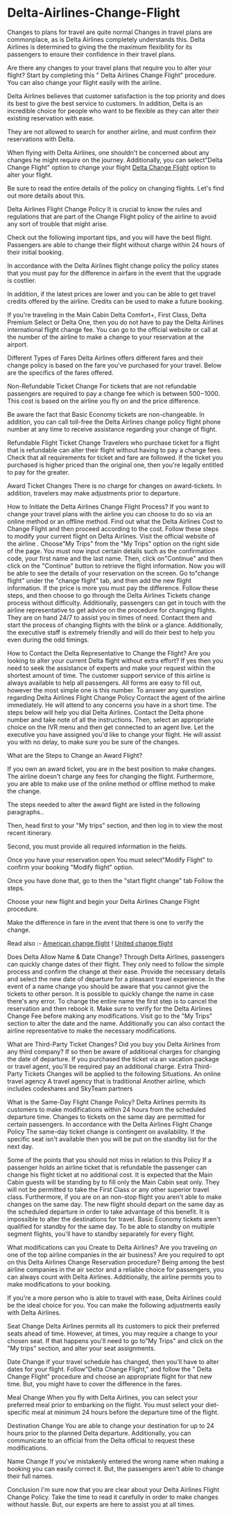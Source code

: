 # Delta-Airlines-Change-Flight
Changes to plans for travel are quite normal Changes in travel plans are commonplace, as is Delta Airlines completely understands this. Delta Airlines is determined to giving the the maximum flexibility for its passengers to ensure their confidence in their travel plans.

Are there any changes to your travel plans that require you to alter your flight? Start by completing this " Delta Airlines Change Flight" procedure. You can also change your flight easily with the airline.

Delta Airlines believes that customer satisfaction is the top priority and does its best to give the best service to customers. In addition, Delta is an incredible choice for people who want to be flexible as they can alter their existing reservation with ease.

They are not allowed to search for another airline, and must confirm their reservations with Delta.

When flying with Delta Airlines, one shouldn't be concerned about any changes he might require on the journey. Additionally, you can select"Delta Change Flight" option to change your flight <a href="https://www.airtripsadvisor.com/delta-airlines-change-flight-policy/	">Delta Change Flight</a> option to alter your flight.

Be sure to read the entire details of the policy on changing flights. Let's find out more details about this.

 Delta Airlines Flight Change Policy 
It is crucial to know the rules and regulations that are part of the Change Flight policy of the airline to avoid any sort of trouble that might arise.
 
 Check out the following important tips, and you will have the best flight. 
Passengers are able to change their flight without charge within 24 hours of their initial booking.

In accordance with the Delta Airlines flight change policy the policy states that you must pay for the difference in airfare in the event that the upgrade is costlier.

In addition, if the latest prices are lower and you can be able to get travel credits offered by the airline. Credits can be used to make a future booking.

If you're traveling in the Main Cabin Delta Comfort+, First Class, Delta Premium Select or Delta One, then you do not have to pay the Delta Airlines international flight change fee.
You can go to the official website or call at the number of the airline to make a change to your reservation at the airport.
 
 Different Types of Fares 
Delta Airlines offers different fares and their change policy is based on the fare you've purchased for your travel. Below are the specifics of the fares offered.
 
 Non-Refundable Ticket Change 
For tickets that are not refundable passengers are required to pay a change fee which is between $500-$1000. This cost is based on the airline you fly on and the price difference.

Be aware the fact that Basic Economy tickets are non-changeable. In addition, you can call toll-free the Delta Airlines change policy flight phone number at any time to receive assistance regarding your change of flight.

Refundable Flight Ticket Change 
Travelers who purchase ticket for a flight that is refundable can alter their flight without having to pay a change fees. Check that all requirements for ticket and fare are followed.
If the ticket you purchased is higher priced than the original one, then you're legally entitled to pay for the greater.

Award Ticket Changes 
There is no charge for changes on award-tickets. In addition, travelers may make adjustments prior to departure.

 How to Initiate the Delta Airlines Change Flight Process? 
If you want to change your travel plans with the airline you can choose to do so via an online method or an offline method. Find out what the Delta Airlines Cost to Change Flight and then proceed according to the cost. Follow these steps to modify your current flight on Delta Airlines.
Visit the official website of the airline .
Choose"My Trips" from the "My Trips" option on the right side of the page.
You must now input certain details such as the confirmation code, your first name and the last name.
Then, click on"Continue" and then click on the "Continue" button to retrieve the flight information.
Now you will be able to see the details of your reservation on the screen.
Go to"change flight" under the "change flight" tab, and then add the new flight information.
If the price is more you must pay the difference.
Follow these steps, and then choose to go through the Delta Airlines Tickets change process without difficulty. Additionally, passengers can get in touch with the airline representative to get advice on the procedure for changing flights.
They are on hand 24/7 to assist you in times of need. Contact them and start the process of changing flights with the blink or a glance. Additionally, the executive staff is extremely friendly and will do their best to help you even during the odd timings.

How to Contact the Delta Representative to Change the Flight? 
Are you looking to alter your current Delta flight without extra effort? If yes then you need to seek the assistance of experts and make your request within the shortest amount of time. The customer support service of this airline is always available to help all passengers.
All forms are easy to fill out, however the most simple one is this number. To answer any question regarding Delta Airlines Flight Change Policy Contact the agent of the airline immediately.
He will attend to any concerns you have in a short time. The steps below will help you dial Delta Airlines.
Contact the Delta phone number and take note of all the instructions.
Then, select an appropriate choice on the IVR menu and then get connected to an agent live.
Let the executive you have assigned you'd like to change your flight.
He will assist you with no delay, to make sure you be sure of the changes.

What are the Steps to Change an Award Flight? 

If you own an award ticket, you are in the best position to make changes. The airline doesn't charge any fees for changing the flight. Furthermore, you are able to make use of the online method or offline method to make the change.

The steps needed to alter the award flight are listed in the following paragraphs..

Then, head first to your "My trips" section, and then log in to view the most recent itinerary.

Second, you must provide all required information in the fields.

Once you have your reservation open You must select"Modify Flight" to confirm your booking "Modify flight" option.

Once you have done that, go to then the "start flight change" tab Follow the steps.

Choose your new flight and begin your Delta Airlines Change Flight procedure.

Make the difference in fare in the event that there is one to verify the change.

Read also :- <a href="https://www.airtripsadvisor.com/american-airlines-change-flight-policy/">American change flight</a> ! <a href="https://www.airtripsadvisor.com/united-airlines-change-flight-policy/">United change flight</a>

Does Delta Allow Name & Date Change? 
Through Delta Airlines, passengers can quickly change dates of their flight. They only need to follow the simple process and confirm the change at their ease. Provide the necessary details and select the new date of departure for a pleasant travel experience.
In the event of a name change you should be aware that you cannot give the tickets to other person. It is possible to quickly change the name in case there's any error. To change the entire name the first step is to cancel the reservation and then rebook it.
Make sure to verify for the Delta Airlines Change Fee before making any modifications.
Visit go to the "My Trips" section to alter the date and the name. Additionally you can also contact the airline representative to make the necessary modifications.

What are Third-Party Ticket Changes? 
Did you buy you Delta Airlines from any third company? If so then be aware of additional charges for changing the date of departure. If you purchased the ticket via an vacation package or travel agent, you'll be required pay an additional charge.
 Extra Third-Party Tickets Changes will be applied to the following Situations. 
An online travel agency
A travel agency that is traditional
Another airline, which includes codeshares and SkyTeam partners

What is the Same-Day Flight Change Policy? 
Delta Airlines permits its customers to make modifications within 24 hours from the scheduled departure time. Changes to tickets on the same day are permitted for certain passengers. In accordance with the Delta Airlines Flight Change Policy The same-day ticket change is contingent on availability. If the specific seat isn't available then you will be put on the standby list for the next day.

Some of the points that you should not miss in relation to this Policy 
If a passenger holds an airline ticket that is refundable the passenger can change his flight ticket at no additional cost.
It is expected that the Main Cabin guests will be standing by to fill only the Main Cabin seat only. They will not be permitted to take the First Class or any other superior travel class.
Furthermore, if you are on an non-stop flight you aren't able to make changes on the same day.
The new flight should depart on the same day as the scheduled departure in order to take advantage of this benefit.
It is impossible to alter the destinations for travel.
Basic Economy tickets aren't qualified for standby for the same day.
To be able to standby on multiple segment flights, you'll have to standby separately for every flight.

What modifications can you Create to Delta Airlines? 
Are you traveling on one of the top airline companies in the air business? Are you required to opt on this Delta Airlines Change Reservation procedure?
Being among the best airline companies in the air sector and a reliable choice for passengers, you can always count with Delta Airlines. Additionally, the airline permits you to make modifications to your booking.

If you're a more person who is able to travel with ease, Delta Airlines could be the ideal choice for you. You can make the following adjustments easily with Delta Airlines.
 
 Seat Change 
Delta Airlines permits all its customers to pick their preferred seats ahead of time. However, at times, you may require a change to your chosen seat. If that happens you'll need to go to"My Trips" and click on the "My trips" section, and alter your seat assignments.
 
 Date Change 
If your travel schedule has changed, then you'll have to alter dates for your flight. Follow"Delta Change Flight," and follow the " Delta Change Flight" procedure and choose an appropriate flight for that new time. But, you might have to cover the difference in the fares.
 
 Meal Change 
When you fly with Delta Airlines, you can select your preferred meal prior to embarking on the flight. You must select your diet-specific meal at minimum 24 hours before the departure time of the flight.
 
 Destination Change 
You are able to change your destination for up to 24 hours prior to the planned Delta departure. Additionally, you can communicate to an official from the Delta official to request these modifications.
 
 Name Change 
If you've mistakenly entered the wrong name when making a booking you can easily correct it. But, the passengers aren't able to change their full names.
 
 Conclusion 
I'm sure now that you are clear about your Delta Airlines Flight Change Policy. Take the time to read it carefully in order to make changes without hassle. But, our experts are here to assist you at all times.
